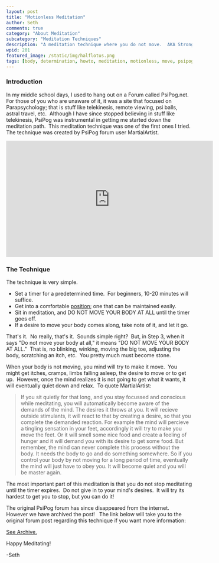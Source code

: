 ```yaml
---
layout: post
title: "Motionless Meditation"
author: Seth
comments: true
category: "About Meditation"
subcategory: "Meditation Techniques"
description: "A meditation technique where you do not move.  AKA Strong Determination Sitting."
wpid: 201
featured_image: /static/img/halflotus.png
tags: [body, determination, howto, meditation, motionless, move, psipog, sitting, strong, technique, video, YouTube]
---
```


### Introduction

In my middle school days, I used to hang out on a Forum called PsiPog.net.  For those of you who are unaware of it, it was a site that focused on Parapsychology; that is stuff like telekinesis, remote viewing, psi balls, astral travel, etc.  Although I have since stopped believing in stuff like telekinesis, PsiPog was instrumental in getting me started down the meditation path.  This meditation technique was one of the first ones I tried.  The technique was created by PsiPog forum user MartialArtist.

<!--more-->

<iframe width="560" height="315" src="https://www.youtube.com/embed/OjqTAKZW2VE" frameborder="0" allowfullscreen></iframe>

### The Technique

The technique is very simple.

* Set a timer for a predetermined time.  For beginners, 10-20 minutes will suffice.
* Get into a comfortable [position](/posts/about-meditation/meditation-tips/meditation-postures/); one that can be maintained easily.
* Sit in meditation, and DO NOT MOVE YOUR BODY AT ALL until the timer goes off.
* If a desire to move your body comes along, take note of it, and let it go.

That's it.  No really, that's it.  Sounds simple right?  But, in Step 3, when it says "Do not move your body at all," it means "DO NOT MOVE YOUR BODY AT ALL."  That is, no blinking, winking, moving the big toe, adjusting the body, scratching an itch, etc.  You pretty much must become stone.

When your body is not moving, you mind will try to make it move.  You might get itches, cramps, limbs falling asleep, the desire to move or to get up.  However, once the mind realizes it is not going to get what it wants, it will eventually quiet down and relax.  To quote MartialArtist:

> If you sit quietly for that long, and you stay focussed and conscious while meditating, you will automatically become aware of the demands of the mind. The desires it throws at you. It will recieve outside stimulants, it will react to that by creating a desire, so that you complete the demanded reaction. For example the mind will percieve a tingling sensation in your feet, accordingly it will try to make you move the feet. Or it will smell some nice food and create a feeling of hunger and it will demand you with its desire to get some food. But remember, the mind can never complete this process without the body. It needs the body to go and do something somewhere. So if you control your body by not moving for a long period of time, eventually the mind will just have to obey you. It will become quiet and you will be master again.

The most important part of this meditation is that you do not stop meditating until the timer expires.  Do not give in to your mind's desires.  It will try its hardest to get you to stop, but you can do it!

The original PsiPog forum has since disappeared from the internet.  However we have archived the post!   The link below will take you to the original forum post regarding this technique if you want more information:

[See Archive.](/static/psipog/forums/topic-2233.html)

Happy Meditating!

-Seth

